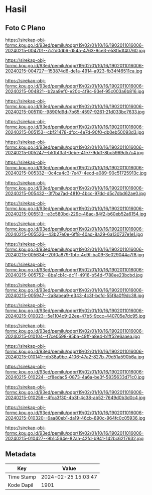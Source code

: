 # Hasil

## Foto C Plano

https://sirekap-obj-formc.kpu.go.id/93ed/pemilu/pdpr/19/02/01/10/16/1902011016006-20240215-004701--7c2d0db6-d54a-4763-9ce3-e58f5df40760.jpg

https://sirekap-obj-formc.kpu.go.id/93ed/pemilu/pdpr/19/02/01/10/16/1902011016006-20240215-004727--153874d6-de1a-4914-a923-fb34f46511ca.jpg

https://sirekap-obj-formc.kpu.go.id/93ed/pemilu/pdpr/19/02/01/10/16/1902011016006-20240215-004821--b2aa9ef0-e20c-4f9c-93ef-95c003a6b816.jpg

https://sirekap-obj-formc.kpu.go.id/93ed/pemilu/pdpr/19/02/01/10/16/1902011016006-20240215-005110--9890fd9d-7b65-4597-9261-21d033bc7633.jpg

https://sirekap-obj-formc.kpu.go.id/93ed/pemilu/pdpr/19/02/01/10/16/1902011016006-20240215-005153--cbf21478-dfcc-4e7d-90f0-db0eb50093d3.jpg

https://sirekap-obj-formc.kpu.go.id/93ed/pemilu/pdpr/19/02/01/10/16/1902011016006-20240215-005247--b51bf3a1-0ebe-41e7-9dd1-8bc5969d57c4.jpg

https://sirekap-obj-formc.kpu.go.id/93ed/pemilu/pdpr/19/02/01/10/16/1902011016006-20240215-005332--0c4ca4c3-7e47-4ecd-a089-90c51725913c.jpg

https://sirekap-obj-formc.kpu.go.id/93ed/pemilu/pdpr/19/02/01/10/16/1902011016006-20240215-005432--3f7ba7ad-4810-4bcc-97dd-d5c7dbd62ae0.jpg

https://sirekap-obj-formc.kpu.go.id/93ed/pemilu/pdpr/19/02/01/10/16/1902011016006-20240215-005513--e3c580bd-229c-48ac-84f2-b60eb52a6154.jpg

https://sirekap-obj-formc.kpu.go.id/93ed/pemilu/pdpr/19/02/01/10/16/1902011016006-20240215-005526--43b27e0e-6ff8-40ad-8a29-6a130737e1e1.jpg

https://sirekap-obj-formc.kpu.go.id/93ed/pemilu/pdpr/19/02/01/10/16/1902011016006-20240215-005634--20f0a879-1bfc-4c9f-ba09-3e029044a7f8.jpg

https://sirekap-obj-formc.kpu.go.id/93ed/pemilu/pdpr/19/02/01/10/16/1902011016006-20240215-005752--8ba1cb1c-dc11-4916-b54d-f788ee23bcbd.jpg

https://sirekap-obj-formc.kpu.go.id/93ed/pemilu/pdpr/19/02/01/10/16/1902011016006-20240215-005947--2a8abea9-e343-4c3f-bcfd-55f8a0f9dc38.jpg

https://sirekap-obj-formc.kpu.go.id/93ed/pemilu/pdpr/19/02/01/10/16/1902011016006-20240215-010023--5e1104c9-22ee-47b5-9ccc-440705e7dc95.jpg

https://sirekap-obj-formc.kpu.go.id/93ed/pemilu/pdpr/19/02/01/10/16/1902011016006-20240215-010104--f7ce0598-95ba-49ff-a8e4-b1ff52e6aaea.jpg

https://sirekap-obj-formc.kpu.go.id/93ed/pemilu/pdpr/19/02/01/10/16/1902011016006-20240215-010141--db38a9be-4106-47a2-827b-79d51a590b6a.jpg

https://sirekap-obj-formc.kpu.go.id/93ed/pemilu/pdpr/19/02/01/10/16/1902011016006-20240215-010224--cf8edac5-0873-4a6a-be3f-5835633d71c0.jpg

https://sirekap-obj-formc.kpu.go.id/93ed/pemilu/pdpr/19/02/01/10/16/1902011016006-20240215-010256--4fca3f30-4b3f-4c38-ab52-7649d0b3d0c4.jpg

https://sirekap-obj-formc.kpu.go.id/93ed/pemilu/pdpr/19/02/01/10/16/1902011016006-20240215-010320--6aa80eb1-da19-46cb-890c-964fc0c05936.jpg

https://sirekap-obj-formc.kpu.go.id/93ed/pemilu/pdpr/19/02/01/10/16/1902011016006-20240215-010427--9b1c564e-82aa-42fd-b941-142bc6217632.jpg


## Metadata

| Key        | Value               |
| ---------- | ------------------- |
| Time Stamp | 2024-02-25 15:03:47 |
| Kode Dapil | 1901                |



